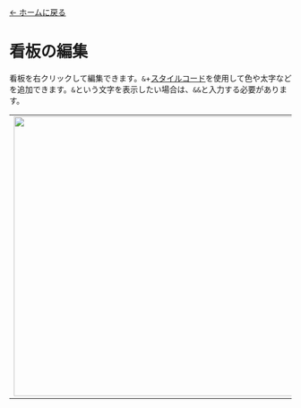 [← ホームに戻る](../)
# 看板の編集

看板を右クリックして編集できます。`&`+[スタイルコード](https://minecraft.fandom.com/ja/wiki/スタイルコード)を使用して色や太字などを追加できます。`&`という文字を表示したい場合は、`&&`と入力する必要があります。

<table>
    <tr><td><img src="https://i.imgur.com/2MqywQK.png" width="500"/></td><td><img src="https://i.imgur.com/xUbt4Zg.png" width="500"/></td></tr>
</table>
